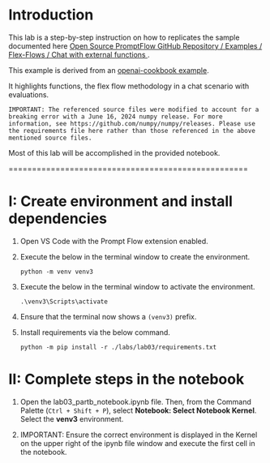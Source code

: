 # Introduction
This lab is a step-by-step instruction on how to replicates the sample documented here [Open Source PromptFlow GitHub Repository / Examples / Flex-Flows / Chat with external functions ](https://github.com/microsoft/promptflow/blob/main/examples/flex-flows/chat-with-functions/README.md). 

This example is derived from an [openai-cookbook example](https://github.com/openai/openai-cookbook/blob/main/examples/How_to_call_functions_with_chat_models.ipynb). 

It highlights functions, the flex flow methodology in a chat scenario with evaluations.

    IMPORTANT: The referenced source files were modified to account for a breaking error with a June 16, 2024 numpy release. For more information, see https://github.com/numpy/numpy/releases. Please use the requirements file here rather than those referenced in the above mentioned source files.

Most of this lab will be accomplished in the provided notebook. 

===================================================
# I: Create environment and install dependencies

1. Open VS Code with the Prompt Flow extension enabled.

1. Execute the below in the terminal window to create the environment. 
    ```
    python -m venv venv3
    ```
1. Execute the below in the terminal window to activate the environment.
    ```
    .\venv3\Scripts\activate
    ```
1. Ensure that the terminal now shows a `(venv3)` prefix.

1. Install requirements via the below command.
    ```
    python -m pip install -r ./labs/lab03/requirements.txt
    ```

# II: Complete steps in the notebook

1. Open the lab03_partb_notebook.ipynb file. Then, from the Command Palette (`Ctrl + Shift + P`), select **Notebook: Select Notebook Kernel**. Select the **venv3** environment. 

1. IMPORTANT: Ensure the correct environment is displayed in the Kernel on the upper right of the ipynb file window and execute the first cell in the notebook.


